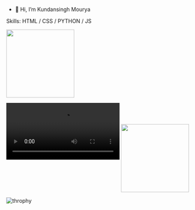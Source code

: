 - 👋 Hi, I’m Kundansingh Mourya



Skills: HTML / CSS / PYTHON / JS

<!---
Kundanmourya/Kundanmourya is a ✨ special ✨ repository because its `README.md` (this file) appears on your GitHub profile.
You can click the Preview link to take a look at your changes.
--->





<img height="180em"   align="center" src="https://github-readme-stats.vercel.app/api?username=kundanmourya&show_icons=true&theme=jolly&include_all_commits=true&count_private=true"/>

![](https://user-images.githubusercontent.com/41143496/111524041-fc65e800-8781-11eb-8a84-ae5e8517b1f7.mp4)
 <img height="180em"  align="center" src="https://github-readme-stats.vercel.app/api/top-langs/?username=kundanmoiurya&&layout=compact&hide=shell&theme=jolly"/>


![throphy](https://github-profile-trophy.vercel.app/?username=kundanmourya)
